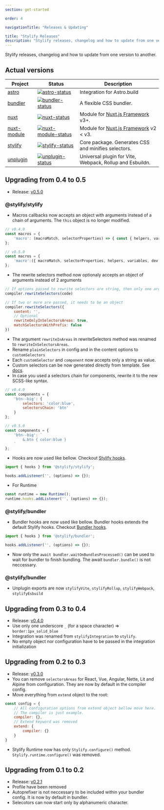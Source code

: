 ```yaml
---
section: get-started

order: 4

navigationTitle: "Releases & Updating"

title: "Stylify Releases"
description: "Stylify releases, changelog and how to update from one version to another."
---
```


Stylify releases, changelog and how to update from one version to another.

## Actual versions

| Project               | Status                                                       | Description                                                                          |
| --------------------- | ------------------------------------------------------------ | -------------------------------------------------------------------------------------|
| [astro]               | [![astro-status]][astro-package]                             | Integration for Astro.build                                                              |
| [bundler]             | [![bundler-status]][bundler-package]                         | A flexible CSS bundler.                                                              |
| [nuxt]                | [![nuxt-status]][nuxt-package]                               | Module for [Nuxt.js Framework](https://nuxtjs.org/) v3+.                             |
| [nuxt-module]         | [![nuxt-module-status]][nuxt-module-package]                 | Module for [Nuxt.js Framework](https://nuxtjs.org/) v2 < v3.                         |
| [stylify]             | [![stylify-status]][stylify-package]                         | Core package. Generates CSS and minifies selectors.                                  |
| [unplugin]            | [![unplugin-status]][unplugin-package]                       | Universal plugin for Vite, Webpack, Rollup and Esbuildn.                             |


[astro]: https://github.com/stylify/packages/tree/master/packages/astro
[astro-status]: https://img.shields.io/npm/v/@stylify/astro?color=%2301befe&label=Version&style=for-the-badge
[astro-package]: https://npmjs.com/package/@stylify/astro

[bundler]: https://github.com/stylify/packages/tree/master/packages/bundler
[bundler-status]: https://img.shields.io/npm/v/@stylify/bundler?color=%2301befe&label=Version&style=for-the-badge
[bundler-package]: https://npmjs.com/package/@stylify/bundler

[nuxt]: https://github.com/stylify/packages/tree/master/packages/nuxt
[nuxt-status]: https://img.shields.io/npm/v/@stylify/nuxt?color=%2301befe&label=Version&style=for-the-badge
[nuxt-package]: https://npmjs.com/package/@stylify/nuxt

[nuxt-module]: https://github.com/stylify/packages/tree/master/packages/nuxt-module
[nuxt-module-status]: https://img.shields.io/npm/v/@stylify/nuxt-module?color=%2301befe&label=Version&style=for-the-badge
[nuxt-module-package]: https://npmjs.com/package/@stylify/nuxt-module

[stylify]: https://github.com/stylify/packages/tree/master/packages/stylify
[stylify-status]: https://img.shields.io/npm/v/@stylify/stylify?color=%2301befe&label=Version&style=for-the-badge
[stylify-package]: https://npmjs.com/package/@stylify/stylify

[unplugin]: https://github.com/stylify/packages/tree/master/packages/unplugin
[unplugin-status]: https://img.shields.io/npm/v/@stylify/unplugin?color=%2301befe&label=Version&style=for-the-badge
[unplugin-package]: https://npmjs.com/package/@stylify/unplugin

## Upgrading from 0.4 to 0.5
- Release: [v0.5.0](https://github.com/stylify/packages/releases/tag/v0.5.0)

### @stylify/stylify
- Macros callbacks now accepts an object with arguments instead of a chain of arguments. The `this` object is no longer modified.
```js
// v0.4.0
const macros = {
	'macro': (macroMatch, selectorProperties) => { const { helpers, variables, dev } = this;}
};

// v0.5.0
const macros = {
	'macro':({ macroMatch, selectorProperties, helpers, variables, dev }) => {}
};
```
- The rewrite selectors method now optionaly accepts an object of arguments instead of 2 arguments
```js
// If options passed to rewrite selectors are string, then only one argument is expected
compiler.rewriteSelectors(code)

// If two or more are passed, it needs to be an object
compiler.rewriteSelectors({
	content: '',
	// Optional
	rewriteOnlyInSelectorsAreas: true,
	matchSelectorsWithPrefix: false
})
```
- The argument `rewriteInAreas` in rewriteSelectors method was renamed to `rewriteInSelectorsAreas`.
- Rename `plainSelectors` in config and in the content options to `customSelectors`
- Each `customSelector` and `component` now accepts only a string as value.
- Custom selectors can be now generated directly from template. See [docs](/docs/stylify/compiler#customselectors).
- In case you used a selectors chain for components, rewrite it to the new SCSS-like syntax.
```js
// v0.4.0
const components = {
	'btn--big': {
		selectors: 'color:blue',
		selectorsChain: 'btn'
	}
};

// v0.5.0
const components = {
	'btn--big': `
		&.btn { color:blue }
	`
};
```
- Hooks are now used like bellow. Checkout [Stylify hooks](/docs/stylify/compiler#hooks).
```js
import { hooks } from '@stylify/stylify';

hooks.addListener('', (options) => {});
```
- For Runtime

```js
const runtime = new Runtime();
runtime.hooks.addListener('', (options) => {});
```

### @stylify/bundler
- Bundler hooks are now used like bellow. Bundler hooks extends the default Stylify hooks. Checkout [Bundler hooks](/docs/bundler#hooks).
```js
import { hooks } from '@stylify/bundler';

hooks.addListener('', (options) => {});
```
- Now only the `await bundler.waitOnBundlesProcessed()` can be used to wait for bundler to finish bundling. The await `bundler.bundle()` is not neccessary.

### @stylify/bundler
- Unplugin exports are now `stylifyVite`, `stylifyRollup`, `stylifyWebpack`, `stylifyEsbuild`

## Upgrading from 0.3 to 0.4
- Release: [v0.4.0](https://github.com/stylify/packages/releases/tag/v0.4.0)
- Use only one underscore `_` (for a space character) => `border:1px_solid_blue`
- Integration was renamed from `stylifyIntegration` to `stylify`.
- No empty object nor configuration have to be passed in the integration initialization

## Upgrading from 0.2 to 0.3
- Release: [v0.3.0](https://github.com/stylify/packages/releases/tag/v0.3.0)
- You can remove `selectorsAreas` for React, Vue, Angular, Nette, Lit and Alpine from configuration. They are now by default in the compiler config.
- Move everything from `extend` object to the root:
```js
const config = {
	// All configuration options from extend object bellow move here.
	// The compiler is just example.
	compiler: {},
	// Extend keyword was removed
	extend: {
		compiler: {}
	}
}
```
- Stylify Runtime now has only `Stylify.configure()` method. `Stylify.runtime.configure()` was removed.

## Upgrading from 0.1 to 0.2
- Release: [v0.2.1](https://github.com/stylify/packages/releases/tag/v0.2.1)
- Profile have been removed
- Autoprefixer is not neccessary to be included within your bundler config. It is now by default in bundler.
- Selecotors can now start only by alphanumeric character.
